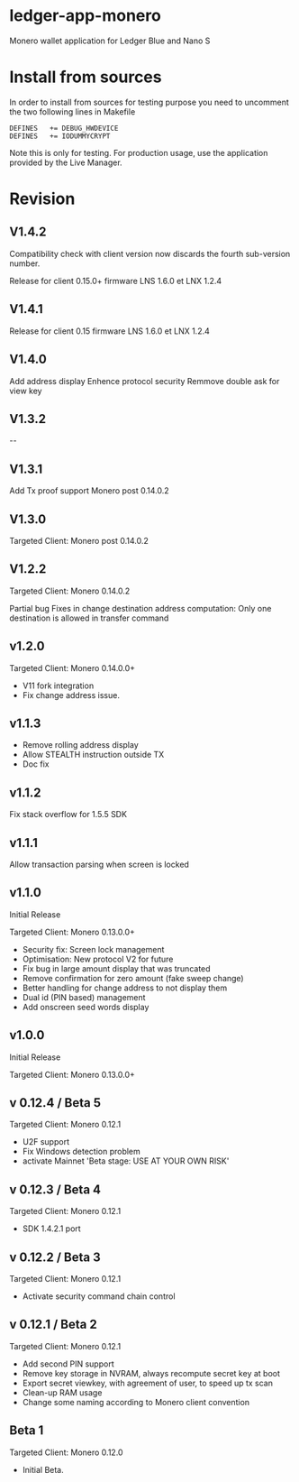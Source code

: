 # ledger-app-monero


Monero wallet application for Ledger Blue and Nano S

# Install from sources

In order to install from sources for testing purpose you need to uncomment the two following lines in Makefile

    DEFINES   += DEBUG_HWDEVICE
    DEFINES   += IODUMMYCRYPT

Note this is only for testing. For production usage, use the application provided by the Live Manager.

# Revision

## V1.4.2

 Compatibility check with client version now discards the fourth sub-version number.

 Release for client 0.15.0+
 firmware LNS 1.6.0 et LNX 1.2.4

## V1.4.1

 Release for client 0.15
 firmware LNS 1.6.0 et LNX 1.2.4

## V1.4.0

Add address display
Enhence protocol security
Remmove double ask for view key

## V1.3.2

--

## V1.3.1

Add Tx proof support Monero post 0.14.0.2

## V1.3.0

Targeted Client: Monero post 0.14.0.2

## V1.2.2

Targeted Client: Monero 0.14.0.2

Partial bug Fixes in change destination address computation: Only one destination
is allowed in transfer command

## v1.2.0

Targeted Client: Monero 0.14.0.0+

- V11 fork integration
- Fix change address issue.

## v1.1.3

- Remove rolling address display
- Allow STEALTH instruction outside TX
- Doc fix

## v1.1.2

Fix stack overflow for 1.5.5 SDK

## v1.1.1

Allow transaction parsing when screen is locked

## v1.1.0

Initial Release

Targeted Client: Monero 0.13.0.0+

- Security fix: Screen lock management
- Optimisation: New protocol V2 for future
- Fix bug in large amount display that was truncated
- Remove confirmation for zero amount (fake sweep change)
- Better handling for change address to not display them
- Dual id (PIN based) management
- Add onscreen seed words display


## v1.0.0

Initial Release

Targeted Client: Monero 0.13.0.0+


## v 0.12.4 / Beta 5

Targeted Client: Monero 0.12.1

- U2F support
- Fix Windows detection problem
- activate Mainnet 'Beta stage: USE AT YOUR OWN RISK'

## v 0.12.3 / Beta 4

Targeted Client: Monero 0.12.1

- SDK 1.4.2.1 port

## v 0.12.2 / Beta 3

Targeted Client: Monero 0.12.1

- Activate security command chain control


## v 0.12.1 / Beta 2

Targeted Client: Monero 0.12.1

- Add second PIN support
- Remove key storage  in NVRAM, always recompute secret key at boot
- Export secret viewkey, with agreement of user, to speed up tx scan
- Clean-up RAM usage
- Change some naming according to Monero client convention

## Beta 1

Targeted Client: Monero 0.12.0

- Initial Beta.
